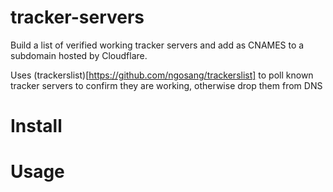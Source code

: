 # tracker-servers
Build a list of verified working tracker servers and add as CNAMES to a subdomain hosted by Cloudflare.

Uses (trackerslist)[https://github.com/ngosang/trackerslist] to poll known tracker servers to confirm they are working, otherwise drop them from DNS

# Install

# Usage
